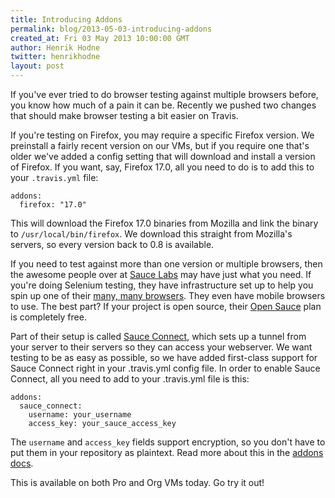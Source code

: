 ```yaml
---
title: Introducing Addons
permalink: blog/2013-05-03-introducing-addons
created_at: Fri 03 May 2013 10:00:00 GMT
author: Henrik Hodne
twitter: henrikhodne
layout: post
---
```


If you've ever tried to do browser testing against multiple browsers before,
you know how much of a pain it can be. Recently we pushed two changes that
should make browser testing a bit easier on Travis.

If you're testing on Firefox, you may require a specific Firefox version. We
preinstall a fairly recent version on our VMs, but if you require one that's
older we've added a config setting that will download and install a version of
Firefox. If you want, say, Firefox 17.0, all you need to do is to add this to
your `.travis.yml` file:

    addons:
      firefox: "17.0"

This will download the Firefox 17.0 binaries from Mozilla and link the binary to
`/usr/local/bin/firefox`. We download this straight from Mozilla's servers, so
every version back to 0.8 is available.

If you need to test against more than one version or multiple browsers, then
the awesome people over at [Sauce Labs][sauce-labs] may have just what you
need. If you're doing Selenium testing, they have infrastructure set up to help
you spin up one of their [many, many browsers][sauce-browsers]. They even have
mobile browsers to use. The best part? If your project is open source, their
[Open Sauce][open-sauce] plan is completely free.

Part of their setup is called [Sauce Connect][sauce-connect], which sets up a
tunnel from your server to their servers so they can access your webserver. We
want testing to be as easy as possible, so we have added first-class support
for Sauce Connect right in your .travis.yml config file. In order to enable
Sauce Connect, all you need to add to your .travis.yml file is this:

    addons:
      sauce_connect:
        username: your_username
        access_key: your_sauce_access_key

The `username` and `access_key` fields support encryption, so you don't have to
put them in your repository as plaintext. Read more about this in the
[addons docs][addons].

This is available on both Pro and Org VMs today. Go try it out!

[sauce-labs]: https://saucelabs.com
[sauce-browsers]: https://saucelabs.com/docs/browsers
[open-sauce]: https://saucelabs.com/signup/plan/OSS
[sauce-connect]: https://saucelabs.com/docs/connect
[addons]: http://about.travis-ci.org/docs/user/encryption-keys/

